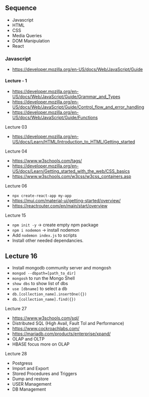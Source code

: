 ## Sequence

- Javascript
- HTML
- CSS
- Media Queries
- DOM Manipulation
- React


### Javascript
- https://developer.mozilla.org/en-US/docs/Web/JavaScript/Guide

#### Lecture - 1
- https://developer.mozilla.org/en-US/docs/Web/JavaScript/Guide/Grammar_and_Types
- https://developer.mozilla.org/en-US/docs/Web/JavaScript/Guide/Control_flow_and_error_handling
- https://developer.mozilla.org/en-US/docs/Web/JavaScript/Guide/Functions


Lecture 03
- https://developer.mozilla.org/en-US/docs/Learn/HTML/Introduction_to_HTML/Getting_started


Lecture 04
- https://www.w3schools.com/tags/
- https://developer.mozilla.org/en-US/docs/Learn/Getting_started_with_the_web/CSS_basics
- https://www.w3schools.com/w3css/w3css_containers.asp

Lecture 06
- `npx create-react-app my-app`
- https://mui.com/material-ui/getting-started/overview/
- https://reactrouter.com/en/main/start/overview


Lecture 15

- `npm init -y`  -> create empty npm package
- `npm i nodemon` -> install nodemon
- Add `nodemon index.js` to scripts 
- Install other needed dependancies.

## Lecture 16

- Install mongodb community server and mongosh
- `mongod --dbpath=[path_to_dir]`
- `mongosh` to run the Mongo Shell 
- `show dbs` to show list of dbs
- `use [dbname]` to select a db
- `db.[collection_name].insertOne({})`
- `db.[collection_name].find({})`


Lecture 27
- https://www.w3schools.com/sql/
- Distributed SQL (High Avail, Fault Tol and Performance)
- https://www.cockroachlabs.com/
- https://mariadb.com/products/enterprise/xpand/
- OLAP and OLTP
- HBASE focus more on OLAP


Lecture 28
- Postgress
- Import and Export
- Stored Procedures and Triggers
- Dump and restore
- USER Management
- DB Management







